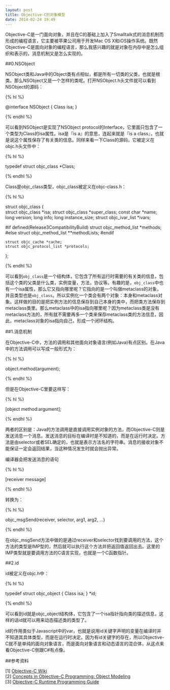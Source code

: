 ```yaml
---
layout: post
title: Objective-C的对象模型
date: 2014-02-24 19:49
---
```

Objective-C是一门面向对象，并且在C的基础上加入了Smalltalk式的消息机制而形成的编程语言，它主要被苹果公司用于开发Mac OS X和iOS操作系统。既然Objective-C是面向对象的编程语言，那么我感兴趣的就是对象在内存中是怎么组织和表示的，消息机制又是怎么实现的。
 
##0.NSObject
 
NSObject类和Java中的Object类有点相似，都是所有一切类的父类，也就是根类。那么NSObject又是一个怎样的类呢。打开NSObject.h头文件就可以看到NSObject的源码：
 
{% hl %}
 
@interface NSObject <NSObject>
{
    Class isa;
}
 
{% endhl %}
 
可以看到NSObject是实现了NSObject protocol的Interface，它里面只包含了一个类型为Class的isa属性。isa是『is a』的意思，连起来就是『is a class』，也就是说这个属性保存了有关类的信息。同样来看一下Class的源码，它被定义在objc.h头文件中：
 
{% hl %}
 
typedef struct objc_class *Class;
 
{% endhl %}
 
Class是objc_class类型，objc_class被定义在objc-class.h：
 
{% hl %}
 
struct objc_class {			
	struct objc_class *isa;	
	struct objc_class *super_class;	
	const char *name;		
	long version;
	long info;
	long instance_size;
	struct objc_ivar_list *ivars;
 
#if defined(Release3CompatibilityBuild)
	struct objc_method_list *methods;
#else
	struct objc_method_list **methodLists;
#endif
 
	struct objc_cache *cache;
 	struct objc_protocol_list *protocols;
};
 
{% endhl %}
 
可以看到`obj_class`是一个结构体，它包含了所有运行时需要的有关类的信息，包括这个类的父类是什么类，实例变量，方法，协议等。有趣的是，`obj_class`中也有一个isa属性，那么它又指向哪里呢？它指向的是一个叫做metaclass的对象，并且类型也是`obj_class`。所以实例化一个类会有两个对象：本身和metaclass对象。这样做的目的是把实例方法的信息保存到自己本身的类中，而把类方法保存到metaclass类里。那么metaclass中的isa指向哪里呢？因为metaclass类是没有metaclass方法的，所有就不需要再多一个类来保存metaclass类的方法信息，因此，metaclass对象的isa指向自己，形成一个闭环结构。
 
##1.消息机制
 
在Objective-C中，方法的调用和其他面向对象语言(例如Java)有点区别。在Java中的方法调用可以写成一般形式为：
 
{% hl %}
 
object.method(argument);
 
{% endhl %}
 
但是在Objective-C里要这样写：
 
{% hl %}
 
[object method:argument];
 
{% endhl %}
 
两者的区别是：Java的方法调用是直接调用实例对象的方法，而Objective-C则是发送消息一个消息。发送消息的目标在编译时是不知道的，而是在运行时决定。方法是由selector或者SEL确定的，也就是表示方法名的字符串。消息的接收对象不能保证一定会返回结果，当这种情况发生时就会抛出异常。
 
编译器会把发送消息的语句
 
{% hl %}
 
[receiver message]
 
{% endhl %}
 
转换为：
 
{% hl %}
 
objc_msgSend(receiver, selector, arg1, arg2, ...)
 
{% endhl %}
 
在objc_msgSend方法中做的是通过receiver和selector找到要调用的方法，这个方法的类型是IMP型的，然后就可以执行这个方法并把返回值返回出去。这里的IMP类型就是要调用方法的C语言实现，也就是一个C函数指针。
 
##2.id
 
id被定义在objc.h中：

{% hl %}
 
typedef struct objc_object {
    Class isa;
} *id;
 
{% endhl %}

可以看到id就是objc_object结构体，它包含了一个isa指针指向类的描述信息，这样的话id就可以用来动态描述类的类型了。

id的作用类似于Javascript中的var，也就是说用id关键字声明的变量在编译时并不知道其具体类型，而是在运行时决定。因为有id关键字的存在，所以Objective-C就不是单纯的面向对象语言，而是面向对象语言和动态语言的混合体，从这点来看Objective-C倒跟C#有点像。

##参考资料

[1] [Objective-C Wiki](http://en.wikipedia.org/wiki/Objective-C)  
[2] [Concepts in Objective-C Programming: Object Modeling](https://developer.apple.com/library/ios/documentation/general/conceptual/CocoaEncyclopedia/ObjectModeling/ObjectModeling.html)  
[3] [Objective-C Runtime Programming Guide](https://developer.apple.com/library/mac/documentation/cocoa/conceptual/ObjCRuntimeGuide/Articles/ocrtHowMessagingWorks.html)